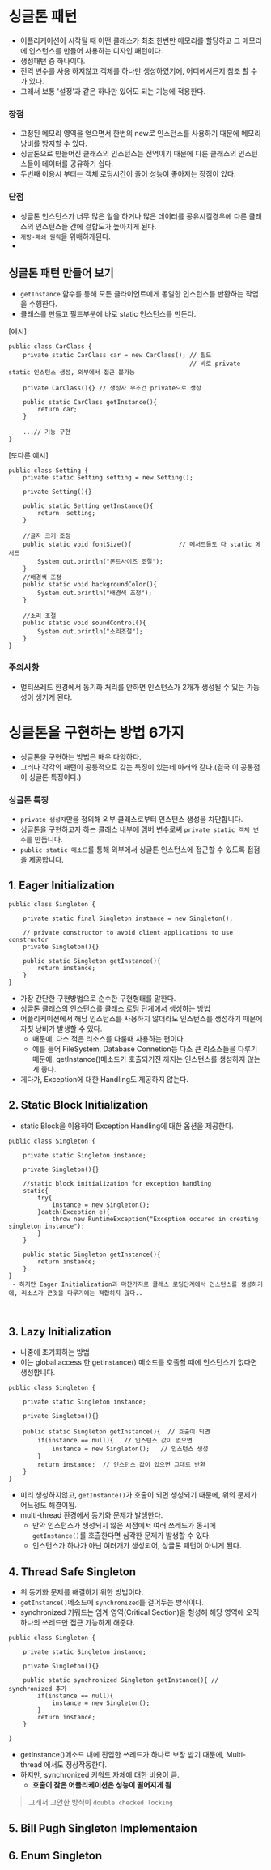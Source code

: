 # 싱글톤 패턴
 - 어플리케이션이 시작될 때 어떤 클래스가 최초 한번만 메모리를 할당하고 그 메모리에 인스턴스를 만들어 사용하는 디자인 패턴이다.
 -  생성패턴 중 하나이다.
 - 전역 변수를 사용 하지않고 객체를 하나만 생성하였기에, 어디에서든지 참조 할 수가 있다. 
 - 그래서 보통 '설정'과 같은 하나만 있어도 되는 기능에 적용한다. 

### 장점
 - 고정된 메모리 영역을 얻으면서 한번의 new로 인스턴스를 사용하기 때문에 메모리 낭비를 방지할 수 있다.
 - 싱글톤으로 만들어진 클래스의 인스턴스는 전역이기 때문에 다른 클래스의 인스턴스들이 데이터를 공유하기 쉽다.
 - 두번째 이용시 부터는 객체 로딩시간이 줄어 성능이 좋아지는 장점이 있다.

### 단점
 - 싱글톤 인스턴스가 너무 많은 일을 하거나 많은 데이터를 공유시킬경우에 다른 클래스의 인스턴스들 간에 결합도가 높아지게 된다.
 - `개방-폐쇄 원칙`을 위배하게된다.
 - 
## 싱글톤 패턴 만들어 보기
 - `getInstance` 함수를 통해 모든 클라이언트에게 동일한 인스턴스를 반환하는 작업을 수행한다.
 - 클래스를 만들고 필드부분에 바로 static 인스턴스를 만든다.

[예시]
```
public class CarClass {
    private static CarClass car = new CarClass(); // 필드 
                                                  // 바로 private static 인스턴스 생성, 외부에서 접근 불가능

    private CarClass(){} // 생성자 무조건 private으로 생성

    public static CarClass getInstance(){
        return car;
    }
    
    ...// 기능 구현 
}
```

[또다른 예시]
```
public class Setting {
    private static Setting setting = new Setting();
    
    private Setting(){}

    public static Setting getInstance(){
        return  setting;
    }

    //글자 크기 조정
    public static void fontSize(){             // 메서드들도 다 static 메서드
        System.out.println("폰트사이즈 조절");
    }
    //배경색 조정
    public static void backgroundColor(){
        System.out.println("배경색 조정");
    }

    //소리 조절
    public static void soundControl(){
        System.out.println("소리조절");
    }
}

```

### 주의사항
 - 멀티쓰레드 환경에서 동기화 처리를 안하면 인스턴스가 2개가 생성될 수 있는 가능성이 생기게 된다. 



# 싱클톤을 구현하는 방법 6가지 
 - 싱글톤을 구현하는 방법은 매우 다양하다. 
 - 그러나 각각의 패턴이 공통적으로 갖는 특징이 있는데 아래와 같다.(결국 이 공통점이 싱글톤 특징이다.)
### 싱글톤 특징
 - `private 생성자`만을 정의해 외부 클래스로부터 인스턴스 생성을 차단합니다.
 - 싱글톤을 구현하고자 하는 클래스 내부에 멤버 변수로써 `private static 객체 변수`를 만듭니다.
 - `public static 메소드`를 통해 외부에서 싱글톤 인스턴스에 접근할 수 있도록 접점을 제공합니다.



## 1. Eager Initialization
```
public class Singleton {
    
    private static final Singleton instance = new Singleton();
    
    // private constructor to avoid client applications to use constructor
    private Singleton(){}
 
    public static Singleton getInstance(){
        return instance;
    }
}
```
 - 가장 간단한 구현방법으로 순수한 구현형태를 말한다. 
 - 싱글톤 클래스의 인스턴스를 클래스 로딩 단계에서 생성하는 방법
 - 어플리케이션에서 해당 인스턴스를 사용하지 않더라도 인스턴스를 생성하기 때문에 자칫 낭비가 발생할 수 있다.
   - 때문에, 다소 적은 리소스를 다룰때 사용하는 편이다. 
   - 예를 들어 FileSystem, Database Connetion등 다소 큰 리소스들을 다루기 때문에, getInstance()메소드가 호출되기전 까지는 인스턴스를 생성하지 않는게 좋다.
 - 게다가, Exception에 대한 Handling도 제공하지 않는다. 

## 2. Static Block Initialization
 - static Block을 이용하여 Exception Handling에 대한 옵션을 제공한다. 
```
public class Singleton {
 
    private static Singleton instance;
    
    private Singleton(){}
    
    //static block initialization for exception handling
    static{
        try{
            instance = new Singleton();    
        }catch(Exception e){
            throw new RuntimeException("Exception occured in creating singleton instance");
        }
    }
    
    public static Singleton getInstance(){
        return instance;
    }
}
 - 하지만 Eager Initialization과 마찬가지로 클래스 로딩단계에서 인스턴스를 생성하기에, 리소스가 큰것을 다루기에는 적합하지 않다..
 
 
```
## 3. Lazy Initialization
 - 나중에 초기화하는 방법 
 - 이는 global access 한 getInstance() 메소드를 호출할 때에 인스턴스가 없다면 생성합니다.

```
public class Singleton {
 
    private static Singleton instance;
    
    private Singleton(){}
    
    public static Singleton getInstance(){  // 호출이 되면
        if(instance == null){   // 인스턴스 값이 없으면
            instance = new Singleton();   // 인스턴스 생성
        }
        return instance;  // 인스턴스 값이 있으면 그대로 반환
    }
}
```
- 미리 생성하지않고, `getInstance()`가 호출이 되면 생성되기 때문에, 위의 문제가 어느정도 해결이됨.
- multi-thread 환경에서 동기화 문제가 발생한다.
  - 만약 인스턴스가 생성되지 않은 시점에서 여러 쓰레드가 동시에 `getInstance()`를 호출한다면 심각한 문제가 발생할 수 있다.
  - 인스턴스가 하나가 아닌 여러개가 생성되어, 싱글톤 패턴이 아니게 된다.  


## 4. Thread Safe Singleton
 - 위 동기화 문제를 해결하기 위한 방법이다. 
 - `getInstance()`메소드에 `synchronized`를 걸어두는 방식이다.
 - synchronized 키워드는 임계 영역(Critical Section)을 형성해 해당 영역에 오직 하나의 쓰레드만 접근 가능하게 해준다.
```
public class Singleton {
 
    private static Singleton instance;
    
    private Singleton(){}
    
    public static synchronized Singleton getInstance(){ // synchronized 추가
        if(instance == null){
            instance = new Singleton();
        }
        return instance;
    }
    
}
```
 - getInstance()메소드 내에 진입한 쓰레드가 하나로 보장 받기 때문에, Multi-thread 에서도 정상작동한다. 
 - 하지만,  synchronized 키워드 자체에 대한 비용이 큼.
    -  **호출이 잦은 어플리케이션은 성능이 떨어지게 됨**

> 그래서 고안한 방식이 `double checked locking`


## 5. Bill Pugh Singleton Implementaion
## 6. Enum Singleton



